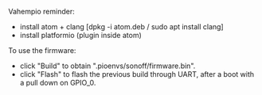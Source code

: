 Vahempio reminder:
- install atom + clang [dpkg -i atom.deb / sudo apt install clang]
- install platformio (plugin inside atom)

To use the firmware:
- click "Build" to obtain ".pioenvs/sonoff/firmware.bin".
- click "Flash" to flash the previous build through UART, after a boot with a pull down on GPIO_0.


